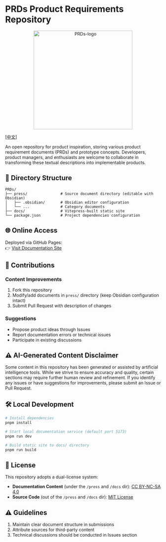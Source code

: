
# PRDs Product Requirements Repository

<p align="center"><img src="/press/public/logo.avif" alt="PRDs-logo" width="320px"/></p>

[[中文](/README-CN.md)]

An open repository for product inspiration, storing various product requirement documents (PRDs) and prototype concepts. Developers, product managers, and enthusiasts are welcome to collaborate in transforming these textual descriptions into implementable products.

## 📂 Directory Structure

```
PRDs/
├── press/               # Source document directory (editable with Obsidian)
│   ├── .obsidian/       # Obsidian editor configuration
│   └── ...              # Category documents
├── docs/                # Vitepress-built static site
└── package.json         # Project dependencies configuration
```

## 🌐 Online Access

Deployed via GitHub Pages:  
👉 [Visit Documentation Site](https://lufbduk.github.io/PRDs)

## 🤝 Contributions

### Content Improvements
1. Fork this repository
2. Modify/add documents in `press/` directory (keep Obsidian configuration intact)
3. Submit Pull Request with description of changes

### Suggestions
- Propose product ideas through Issues
- Report documentation errors or technical issues
- Participate in existing discussions

## ⚠️ AI-Generated Content Disclaimer

Some content in this repository has been generated or assisted by artificial intelligence tools. While we strive to ensure accuracy and quality, certain sections may require further human review and refinement. If you identify any issues or have suggestions for improvements, please submit an Issue or Pull Request.

## 🛠️ Local Development

```bash
# Install dependencies
pnpm install

# Start local documentation service (default port 5173)
pnpm run dev

# Build static site to docs/ directory
pnpm run build
```

## 📜 License

This repository adopts a dual-license system:
- **Documentation Content** (under the `/press` and `/docs` dir): [CC BY-NC-SA 4.0](https://creativecommons.org/licenses/by-nc-sa/4.0/deed.zh)
- **Source Code** (out of the `/press` and `/docs` dir): [MIT License](LICENSE-CODE)

## ⚠️ Guidelines
1. Maintain clear document structure in submissions
2. Attribute sources for third-party content
3. Technical discussions should be conducted in Issues section

